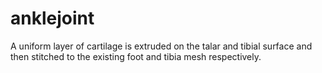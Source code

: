 # anklejoint

A uniform layer of cartilage is extruded on the talar and tibial surface and then stitched to the existing foot and tibia mesh respectively.
